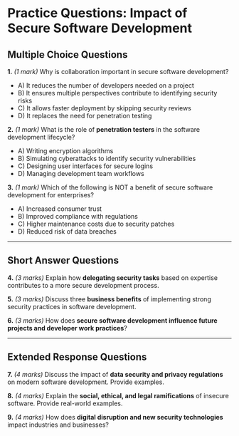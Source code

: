 # **Practice Questions: Impact of Secure Software Development**

## **Multiple Choice Questions**

**1.** *(1 mark)* Why is collaboration important in secure software development?  
   - A) It reduces the number of developers needed on a project  
   - B) It ensures multiple perspectives contribute to identifying security risks  
   - C) It allows faster deployment by skipping security reviews  
   - D) It replaces the need for penetration testing  

**2.** *(1 mark)* What is the role of **penetration testers** in the software development lifecycle?  
   - A) Writing encryption algorithms  
   - B) Simulating cyberattacks to identify security vulnerabilities  
   - C) Designing user interfaces for secure logins  
   - D) Managing development team workflows  

**3.** *(1 mark)* Which of the following is NOT a benefit of secure software development for enterprises?  
   - A) Increased consumer trust  
   - B) Improved compliance with regulations  
   - C) Higher maintenance costs due to security patches  
   - D) Reduced risk of data breaches  

---

## **Short Answer Questions**

**4.** *(3 marks)* Explain how **delegating security tasks** based on expertise contributes to a more secure development process.  

**5.** *(3 marks)* Discuss three **business benefits** of implementing strong security practices in software development.  

**6.** *(3 marks)* How does **secure software development influence future projects and developer work practices**?  

---

## **Extended Response Questions**

**7.** *(4 marks)* Discuss the impact of **data security and privacy regulations** on modern software development. Provide examples.  

**8.** *(4 marks)* Explain the **social, ethical, and legal ramifications** of insecure software. Provide real-world examples.  

**9.** *(4 marks)* How does **digital disruption and new security technologies** impact industries and businesses?  
